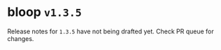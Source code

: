 # bloop `v1.3.5`

Release notes for `1.3.5` have not being drafted yet. Check PR queue for changes.
